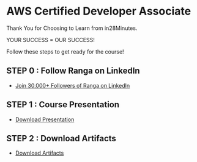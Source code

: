 # AWS Certified Developer Associate

Thank You for Choosing to Learn from in28Minutes.

YOUR SUCCESS = OUR SUCCESS!

Follow these steps to get ready for the course!

## STEP 0 : Follow Ranga on LinkedIn

- [Join 30,000+ Followers of Ranga on LinkedIn](https://links.in28minutes.com/lin)


## STEP 1 : Course Presentation

- [Download Presentation](https://github.com/in28minutes/course-material/raw/main/03-aws-certified-developer-associate/AWSCertifiedDeveloperAssociate-Presentation.pdf)

## STEP 2 : Download Artifacts

- [Download Artifacts](https://github.com/in28minutes/course-material/raw/main/03-aws-certified-developer-associate/course-downloads.zip)

